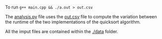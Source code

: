 To run
`
g++ main.cpp &&
./a.out > out.csv
`

The [analysis.py](./analysis.py) file uses the [out.csv](./out.csv) file to compute the variation between the runtime of the two implementations of the quicksort algorithm.

All the imput files are contained within the [./data](./data) folder.

